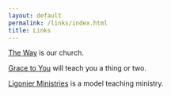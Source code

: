 ```yaml
---
layout: default
permalink: /links/index.html
title: Links
---
```


[The Way](http://thewaychurchlagrande.org) is our church.

[Grace to You](http://www.gty.org/) will teach you a thing or two.

[Ligonier Ministries](http://www.ligonier.org/) is a model teaching ministry.